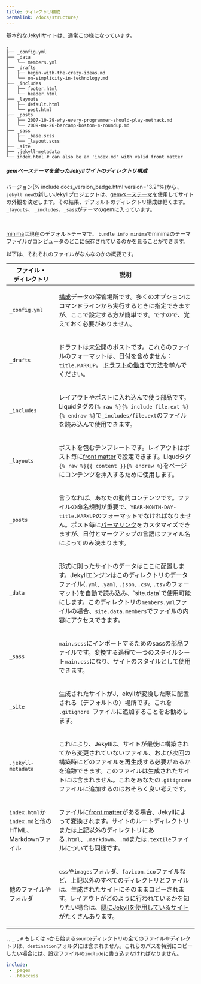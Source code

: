 ```yaml
---
title: ディレクトリ構成
permalink: /docs/structure/
---
```

<!-- ---
title: Directory Structure
permalink: /docs/structure/
--- -->

基本的なJekyllサイトは、通常この様になっています。

<!-- A basic Jekyll site usually looks something like this: -->

```
.
├── _config.yml
├── _data
│   └── members.yml
├── _drafts
│   ├── begin-with-the-crazy-ideas.md
│   └── on-simplicity-in-technology.md
├── _includes
│   ├── footer.html
│   └── header.html
├── _layouts
│   ├── default.html
│   └── post.html
├── _posts
│   ├── 2007-10-29-why-every-programmer-should-play-nethack.md
│   └── 2009-04-26-barcamp-boston-4-roundup.md
├── _sass
│   ├── _base.scss
│   └── _layout.scss
├── _site
├── .jekyll-metadata
└── index.html # can also be an 'index.md' with valid front matter
```

<div class="note">
  <h5>gemベーステーマを使ったJekyllサイトのディレクトリ構成</h5>
  <!-- <h5>Directory structure of Jekyll sites using gem-based themes</h5> -->
  <p>
    バージョン{% include docs_version_badge.html version="3.2"%}から、<code>jekyll new</code>の新しいJekyllプロジェクトは、<a href="/docs/themes/">gemベーステーマ</a>を使用してサイトの外観を決定します。その結果、デフォルトのディレクトリ構成は軽くます。<code>_layouts</code>、 <code>_includes</code>、<code>_sass</code>がテーマのgemに入っています。
  </p>
  <!-- <p>
    Since version {% include docs_version_badge.html version="3.2"%}, a new Jekyll project bootstrapped with <code>jekyll new</code> uses <a href="/docs/themes/">gem-based themes</a> to define the look of the site. This results in a lighter default directory structure : <code>_layouts</code>, <code>_includes</code> and <code>_sass</code> are stored in the theme-gem, by default.
  </p> -->
  <br />
  <p>
     <a href="https://github.com/jekyll/minima" target="_blank">minima</a>は現在のデフォルトテーマで、 <code>bundle info minima</code>でminimaのテーマファイルがコンピュータのどこに保存されているのかを見ることができます。
  </p>
  <!-- <p>
     <a href="https://github.com/jekyll/minima">minima</a> is the current default theme, and <code>bundle info minima</code> will show you where minima theme's files are stored on your computer.
  </p> -->
</div>

以下は、それぞれのファイルがなんなのかの概要です。

<!-- An overview of what each of these does: -->

<div class="mobile-side-scroller">
<table>
  <thead>
    <tr>
      <th>ファイル・<br />ディレクトリ</th>
      <th>説明</th>
      <!-- <th>File / Directory</th>
      <th>Description</th> -->
    </tr>
  </thead>
  <tbody>
    <tr>
      <td>
        <p><code>_config.yml</code></p>
      </td>
      <td>
        <p>
          <a href="{{ "/docs/configuration/" | relative_url }}">構成</a>データの保管場所です。多くのオプションはコマンドラインから実行するときに指定できますが、ここで設定する方が簡単です。ですので、覚えておく必要がありません。
        </p>
        <!-- <p>
          Stores <a href="/docs/configuration/">configuration</a> data. Many of
          these options can be specified from the command line executable but
          it’s easier to specify them here so you don’t have to remember them.
        </p> -->
      </td>
    </tr>
    <tr>
      <td>
        <p><code>_drafts</code></p>
      </td>
      <td>
        <p>
          ドラフトは未公開のポストです。これらのファイルのフォーマットは、日付を含めません： <code>title.MARKUP</code>。 <a href="{{ "/docs/posts/#drafts" | relative_url }}">ドラフトの働き</a>で方法を学んでください。
        </p>
        <!-- <p>
          Drafts are unpublished posts. The format of these files is without a
          date: <code>title.MARKUP</code>. Learn how to <a href="/docs/posts/#drafts">
          work with drafts</a>.
        </p> -->
      </td>
    </tr>
    <tr>
      <td>
        <p><code>_includes</code></p>
      </td>
      <td>
        <p>
          レイアウトやポストに入れ込んで使う部品です。Liquidタグの<code>{% raw %}{% include file.ext %}{% endraw %}</code>で<code>_includes/file.ext</code>のファイルを読み込んで使用できます。
        </p>
        <!-- <p>
          These are the partials that can be mixed and matched by your layouts
          and posts to facilitate reuse. The liquid tag
          <code>{% raw %}{% include file.ext %}{% endraw %}</code>
          can be used to include the partial in
          <code>_includes/file.ext</code>.
        </p> -->
      </td>
    </tr>
    <tr>
      <td>
        <p><code>_layouts</code></p>
      </td>
      <td>
        <p>
          ポストを包むテンプレートです。レイアウトはポスト毎に<a href="{{ "/docs/front-matter/" | relative_url }}">front matter</a>で設定できます。Liqudタグ<code>{% raw %}{{ content }}{% endraw %}</code>をページにコンテンツを挿入するために使用します。
        </p>
        <!-- <p>
          These are the templates that wrap posts. Layouts are chosen on a
          post-by-post basis in the
          <a href="/docs/front-matter/">front matter</a>,
          which is described in the next section. The liquid tag
          <code>{% raw %}{{ content }}{% endraw %}</code>
          is used to inject content into the web page.
        </p> -->
      </td>
    </tr>
    <tr>
      <td>
        <p><code>_posts</code></p>
      </td>
      <td>
        <p>
          言うなれば、あなたの動的コンテンツです。ファイルの命名規則が重要で、<code>YEAR-MONTH-DAY-title.MARKUP</code>のフォーマットでなければなりません。ポスト毎に<a href="{{ "/docs/permalinks/" | relative_url }}">パーマリンク</a>をカスタマイズできますが、日付とマークアップの言語はファイル名によってのみ決まります。
        </p>
        <!-- <p>
          Your dynamic content, so to speak. The naming convention of these
          files is important, and must follow the format:
          <code>YEAR-MONTH-DAY-title.MARKUP</code>.
          The <a href="/docs/permalinks/">permalinks</a> can be customized for
          each post, but the date and markup language are determined solely by
          the file name.
        </p> -->
      </td>
    </tr>
    <tr>
      <td>
        <p><code>_data</code></p>
      </td>
      <td>
        <p>
          形式に則ったサイトのデータはここに配置します。Jekyllエンジンはこのディレクトリのデータファイル(<code>.yml</code>, <code>.yaml</code>, <code>.json</code>, <code>.csv</code>, <code>.tsv</code>のフォーマット)を自動で読み込み、`site.data`で使用可能にします。このディレクトリの<code>members.yml</code>ファイルの場合、<code>site.data.members</code>でファイルの内容にアクセスできます。
        </p>
        <!-- <p>
          Well-formatted site data should be placed here. The Jekyll engine
          will autoload all data files (using either the <code>.yml</code>,
          <code>.yaml</code>, <code>.json</code>, <code>.csv</code> or
          <code>.tsv</code> formats and extensions) in this directory,
          and they will be accessible via `site.data`. If there's a file
          <code>members.yml</code> under the directory, then you can access
          contents of the file through <code>site.data.members</code>.
        </p> -->
      </td>
    </tr>
    <tr>
      <td>
        <p><code>_sass</code></p>
      </td>
      <td>
        <p>
          <code>main.scss</code>にインポートするためのsassの部品ファイルです。変換する過程で一つのスタイルシート<code>main.css</code>になり、サイトのスタイルとして使用できます。
        </p>
        <!-- <p>
          These are sass partials that can be imported into your <code>main.scss</code>
          which will then be processed into a single stylesheet
          <code>main.css</code> that defines the styles to be used by your site.
        </p> -->
      </td>
    </tr>
    <tr>
      <td>
        <p><code>_site</code></p>
      </td>
      <td>
        <p>
          生成されたサイトがJ、ekyllが変換した際に配置される（デフォルトの）場所です。これを<code> .gitignore </code>ファイルに追加することをお勧めします。
        </p>
        <!-- <p>
          This is where the generated site will be placed (by default) once
          Jekyll is done transforming it. It’s probably a good idea to add this
          to your <code>.gitignore</code> file.
        </p> -->
      </td>
    </tr>
    <tr>
      <td>
        <p><code>.jekyll-metadata</code></p>
      </td>
      <td>
        <p>
          これにより、Jekyllは、サイトが最後に構築されてから変更されていないファイル、および次回の構築時にどのファイルを再生成する必要があるかを追跡できます。このファイルは生成されたサイトには含まれません。これをあなたの<code>.gitignore</code>ファイルに追加するのはおそらく良い考えです。
        </p>
        <!-- <p>
          This helps Jekyll keep track of which files have not been modified
          since the site was last built, and which files will need to be
          regenerated on the next build. This file will not be included in the
          generated site. It’s probably a good idea to add this to your
          <code>.gitignore</code> file.
        </p> -->
      </td>
    </tr>
    <tr>
      <td>
        <p><code>index.html</code>か<code>index.md</code>と他のHTML、Markdownファイル</p>
        <!-- <p><code>index.html</code> or <code>index.md</code> and other HTML,
        Markdown files</p> -->
      </td>
      <td>
        <p>
          ファイルに<a href="{{ "/docs/front-matter/" | relative_url }}">front matter</a>がある場合、Jekyllによって変換されます。サイトのルートディレクトリまたは上記以外のディレクトリにある<code>.html</code>、<code>.markdown</code>、<code>.md</code>または<code>.textile</code>ファイルについても同様です。
        </p>
        <!-- <p>
          Provided that the file has a <a href="/docs/front-matter/">front
          matter</a> section, it will be transformed by Jekyll. The same will
          happen for any <code>.html</code>, <code>.markdown</code>,
          <code>.md</code>, or <code>.textile</code> file in your site’s root
          directory or directories not listed above.
        </p> -->
      </td>
    </tr>
    <tr>
      <td>
        <p>他のファイルやフォルダ</p>
        <!-- <p>Other Files/Folders</p> -->
      </td>
      <td>
        <p>
          <code>css</code>や<code>images</code>フォルダ、<code>favicon.ico</code>ファイルなど、上記以外のすべてのディレクトリとファイルは、生成されたサイトにそのままコピーされます。レイアウトがどのように行われているかを知りたい場合は、<a href="https://jekyllrb.com/showcase/" target="_blank">既にJekyllを使用しているサイト</a>がたくさんあります。
        </p>
        <!-- <p>
          Every other directory and file except for those listed above—such as
          <code>css</code> and <code>images</code> folders,
          <code>favicon.ico</code> files, and so forth—will be copied verbatim
          to the generated site. There are plenty of <a href="/showcase/">sites
          already using Jekyll</a> if you’re curious to see how they’re laid
          out.
        </p> -->
      </td>
    </tr>
  </tbody>
</table>
</div>

`.`, `_ `, `#` もしくは `~`から始まる`source`ディレクトリの全てのファイルやディレクトリは、`destination`フォルダには含まれません。これらのパスを特別にコピーしたい場合には、設定ファイルの`include`に書き込まなければなりません。

<!-- Every file or directory beginning with the following characters: `.`, `_ `, `#` or `~` in the `source` directory will not be included in the `destination` folder. Such paths will have to be explicitly specified via the config file in the `include` directive to make sure they're copied over: -->

```yaml
include:
 - _pages
 - .htaccess
 ```